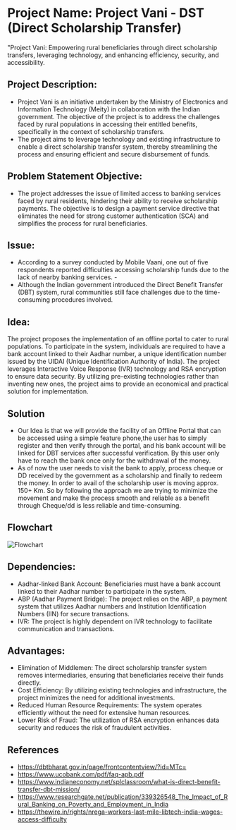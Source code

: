 # Project Name: Project Vani - DST (Direct Scholarship Transfer)
 "Project Vani: Empowering rural beneficiaries through direct scholarship transfers, leveraging technology, and enhancing efficiency, security, and accessibility.

## Project Description:
- Project Vani is an initiative undertaken by the Ministry of Electronics and Information Technology (Meity) in collaboration with the Indian government. The objective of the project is to address the challenges faced by rural populations in accessing their entitled benefits, specifically in the context of scholarship transfers.
- The project aims to leverage technology and existing infrastructure to enable a direct scholarship transfer system, thereby streamlining the process and ensuring efficient and secure disbursement of funds.

## Problem Statement Objective:
- The project addresses the issue of limited access to banking services faced by rural residents, hindering their ability to receive scholarship payments. The objective is to design a payment service directive that eliminates the need for strong customer authentication (SCA) and simplifies the process for rural beneficiaries.

## Issue:
- According to a survey conducted by Mobile Vaani, one out of five respondents reported difficulties accessing scholarship funds due to the lack of nearby banking services. -
- Although the Indian government introduced the Direct Benefit Transfer (DBT) system, rural communities still face challenges due to the time-consuming procedures involved.

## Idea:
The project proposes the implementation of an offline portal to cater to rural populations. To participate in the system, individuals are required to have a bank account linked to their Aadhar number, a unique identification number issued by the UIDAI (Unique Identification Authority of India). The project leverages Interactive Voice Response (IVR) technology and RSA encryption to ensure data security. By utilizing pre-existing technologies rather than inventing new ones, the project aims to provide an economical and practical solution for implementation.

## Solution
- Our Idea is that we will provide the facility of an Offline Portal that can be accessed using a simple feature phone,the user has to simply register and then verify through the portal, and his bank account will be linked for DBT services after successful verification. By this user only have to reach the bank once only for the withdrawal of the money.
- As of now the user needs to visit the bank to apply, process cheque or DD received by the government as a scholarship and finally to redeem the money. In order to avail of the scholarship user is moving approx. 150+ Km. So by following the approach we are trying to minimize the movement and make the process smooth and reliable as a benefit through Cheque/dd is less reliable and time-consuming.
## Flowchart 

![Flowchart](https://github.com/PranavSagar/Project-Vaani---SIH/assets/51918165/55cfb509-a502-4d51-abd5-d245b73a4637)


## Dependencies:
- Aadhar-linked Bank Account: Beneficiaries must have a bank account linked to their Aadhar number to participate in the system.
- ABP (Aadhar Payment Bridge): The project relies on the ABP, a payment system that utilizes Aadhar numbers and Institution Identification Numbers (IIN) for secure transactions.
- IVR: The project is highly dependent on IVR technology to facilitate communication and transactions.

## Advantages:
- Elimination of Middlemen: The direct scholarship transfer system removes intermediaries, ensuring that beneficiaries receive their funds directly.
- Cost Efficiency: By utilizing existing technologies and infrastructure, the project minimizes the need for additional investments.
- Reduced Human Resource Requirements: The system operates efficiently without the need for extensive human resources.
- Lower Risk of Fraud: The utilization of RSA encryption enhances data security and reduces the risk of fraudulent activities.

## References
- https://dbtbharat.gov.in/page/frontcontentview/?id=MTc=
- https://www.ucobank.com/pdf/faq-apb.pdf
- https://www.indianeconomy.net/splclassroom/what-is-direct-benefit-transfer-dbt-mission/
- https://www.researchgate.net/publication/339326548_The_Impact_of_Rural_Banking_on_Poverty_and_Employment_in_India
- https://thewire.in/rights/nrega-workers-last-mile-libtech-india-wages-access-difficulty
